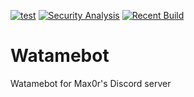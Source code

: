 [![test](https://img.shields.io/badge/dynamic/json?color=blue&label=latest&style=flat&prefix=v&query=%24.target_commitish&url=https%3A%2F%2Fapi.github.com%2Frepos%2FFoxGenesis%2FWatamebot%2Freleases%2Flatest)](https://github.com/FoxGenesis/Watamebot/releases/latest)
[![Security Analysis](https://github.com/FoxGenesis/Watamebot/actions/workflows/codeql.yml/badge.svg)](https://github.com/FoxGenesis/Watamebot/actions/workflows/codeql.yml)
[![Recent Build](https://github.com/FoxGenesis/Watamebot/actions/workflows/maven.yml/badge.svg)](https://github.com/FoxGenesis/Watamebot/releases)
# Watamebot
Watamebot for Max0r's Discord server
